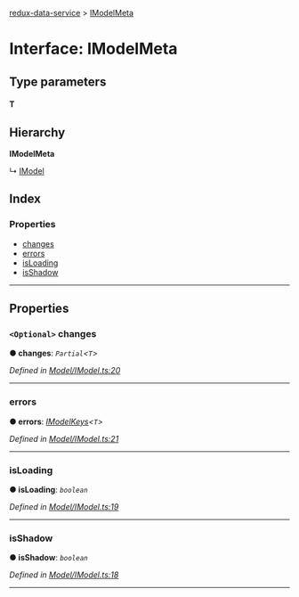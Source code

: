 [redux-data-service](../README.md) > [IModelMeta](../interfaces/imodelmeta.md)

# Interface: IModelMeta

## Type parameters
#### T 
## Hierarchy

**IModelMeta**

↳  [IModel](imodel.md)

## Index

### Properties

* [changes](imodelmeta.md#changes)
* [errors](imodelmeta.md#errors)
* [isLoading](imodelmeta.md#isloading)
* [isShadow](imodelmeta.md#isshadow)

---

## Properties

<a id="changes"></a>

### `<Optional>` changes

**● changes**: *`Partial`<`T`>*

*Defined in [Model/IModel.ts:20](https://github.com/Rediker-Software/redux-data-service/blob/334b326/src/Model/IModel.ts#L20)*

___
<a id="errors"></a>

###  errors

**● errors**: *[IModelKeys](../#imodelkeys)<`T`>*

*Defined in [Model/IModel.ts:21](https://github.com/Rediker-Software/redux-data-service/blob/334b326/src/Model/IModel.ts#L21)*

___
<a id="isloading"></a>

###  isLoading

**● isLoading**: *`boolean`*

*Defined in [Model/IModel.ts:19](https://github.com/Rediker-Software/redux-data-service/blob/334b326/src/Model/IModel.ts#L19)*

___
<a id="isshadow"></a>

###  isShadow

**● isShadow**: *`boolean`*

*Defined in [Model/IModel.ts:18](https://github.com/Rediker-Software/redux-data-service/blob/334b326/src/Model/IModel.ts#L18)*

___

